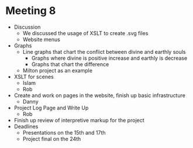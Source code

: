 # Meeting 8

* Discussion
   * We discussed the usage of XSLT to create .svg files
   * Website menus
* Graphs
   * Line graphs that chart the conflict between divine and earthly souls
      * Graphs where divine is positive increase and earthly is decrease
      * Graphs that chart the difference
   * Milton project as an example
* XSLT for scenes
   * Islam
   * Rob
* Create and work on pages in the website, finish up basic infrastructure
   * Danny
* Project Log Page and Write Up
   * Rob
* Finish up review of interpretive markup for the project
* Deadlines
   * Presentations on the 15th and 17th
   * Project final on the 24th